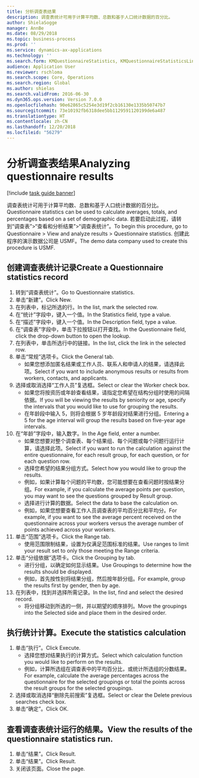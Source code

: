 ```yaml
---
title: 分析调查表结果
description: 调查表统计可用于计算平均数、总数和基于人口统计数据的百分比。
author: ShielaSogge
manager: AnnBe
ms.date: 08/29/2018
ms.topic: business-process
ms.prod: ''
ms.service: dynamics-ax-applications
ms.technology: ''
ms.search.form: KMQuestionnaireStatistics, KMQuestionnaireStatisticsLine
audience: Application User
ms.reviewer: rschloma
ms.search.scope: Core, Operations
ms.search.region: Global
ms.author: shielas
ms.search.validFrom: 2016-06-30
ms.dyn365.ops.version: Version 7.0.0
ms.openlocfilehash: 90e62865c5254e3d19f2cb16130e1335b50747b7
ms.sourcegitcommit: 73e10192fb6318dee5bb1129591120199de6a487
ms.translationtype: HT
ms.contentlocale: zh-CN
ms.lasthandoff: 12/20/2018
ms.locfileid: "56279"
---
```

# <a name="analyzing-questionnaire-results"></a><span data-ttu-id="2f8a8-103">分析调查表结果</span><span class="sxs-lookup"><span data-stu-id="2f8a8-103">Analyzing questionnaire results</span></span>

[!include [task guide banner](../../includes/task-guide-banner.md)]

<span data-ttu-id="2f8a8-104">调查表统计可用于计算平均数、总数和基于人口统计数据的百分比。</span><span class="sxs-lookup"><span data-stu-id="2f8a8-104">Questionnaire statistics can be used to calculate averages, totals, and percentages based on a set of demographic data.</span></span> <span data-ttu-id="2f8a8-105">若要启动此过程，请转到“调查表”>“查看和分析结果”>“调查表统计”。</span><span class="sxs-lookup"><span data-stu-id="2f8a8-105">To begin this procedure, go to Questionnaire > View and analyze results > Questionnaire statistics.</span></span> <span data-ttu-id="2f8a8-106">创建此程序的演示数据公司是 USMF。</span><span class="sxs-lookup"><span data-stu-id="2f8a8-106">The demo data company used to create this procedure is USMF.</span></span>


## <a name="create-a-questionnaire-statistics-record"></a><span data-ttu-id="2f8a8-107">创建调查表统计记录</span><span class="sxs-lookup"><span data-stu-id="2f8a8-107">Create a Questionnaire statistics record</span></span>
1. <span data-ttu-id="2f8a8-108">转到“调查表统计”。</span><span class="sxs-lookup"><span data-stu-id="2f8a8-108">Go to Questionnaire statistics.</span></span>
2. <span data-ttu-id="2f8a8-109">单击“新建”。</span><span class="sxs-lookup"><span data-stu-id="2f8a8-109">Click New.</span></span>
3. <span data-ttu-id="2f8a8-110">在列表中，标记所选的行。</span><span class="sxs-lookup"><span data-stu-id="2f8a8-110">In the list, mark the selected row.</span></span>
4. <span data-ttu-id="2f8a8-111">在“统计”字段中，键入一个值。</span><span class="sxs-lookup"><span data-stu-id="2f8a8-111">In the Statistics field, type a value.</span></span>
5. <span data-ttu-id="2f8a8-112">在“描述”字段中，键入一个值。</span><span class="sxs-lookup"><span data-stu-id="2f8a8-112">In the Description field, type a value.</span></span>
6. <span data-ttu-id="2f8a8-113">在“调查表”字段中，单击下拉按钮以打开查找。</span><span class="sxs-lookup"><span data-stu-id="2f8a8-113">In the Questionnaire field, click the drop-down button to open the lookup.</span></span>
7. <span data-ttu-id="2f8a8-114">在列表中，单击所选行中的链接。</span><span class="sxs-lookup"><span data-stu-id="2f8a8-114">In the list, click the link in the selected row.</span></span>
8. <span data-ttu-id="2f8a8-115">单击“常规”选项卡。</span><span class="sxs-lookup"><span data-stu-id="2f8a8-115">Click the General tab.</span></span>
    * <span data-ttu-id="2f8a8-116">如果您想添加匿名结果或工作人员、联系人和申请人的结果，请选择此项。</span><span class="sxs-lookup"><span data-stu-id="2f8a8-116">Select if you want to include anonymous results or results from workers, contacts, and applicants.</span></span>  
9. <span data-ttu-id="2f8a8-117">选择或取消选择“工作人员”复选框。</span><span class="sxs-lookup"><span data-stu-id="2f8a8-117">Select or clear the Worker check box.</span></span>
    * <span data-ttu-id="2f8a8-118">如果您将按资历或年龄查看结果，请指定您希望在结构分组时使用的间隔依据。</span><span class="sxs-lookup"><span data-stu-id="2f8a8-118">If you will be viewing the results by seniority or age, specify the intervals that you would like to use for grouping the results.</span></span>  
    * <span data-ttu-id="2f8a8-119">在年龄段中输入 5，则将会根据 5 岁年龄段对结果进行分组。</span><span class="sxs-lookup"><span data-stu-id="2f8a8-119">Entering a 5 for the age interval will group the results based on five-year age intervals.</span></span>  
10. <span data-ttu-id="2f8a8-120">在“年龄”字段中，输入数字。</span><span class="sxs-lookup"><span data-stu-id="2f8a8-120">In the Age field, enter a number.</span></span>
    * <span data-ttu-id="2f8a8-121">如果您想要对整个调查表、每个结果组、每个问题或每个问题行运行计算，请选择此项。</span><span class="sxs-lookup"><span data-stu-id="2f8a8-121">Select if you want to run the calculation against the entire questionnaire, for each result group, for each question, or for each question row.</span></span>  
    * <span data-ttu-id="2f8a8-122">选择您希望的结果分组方式。</span><span class="sxs-lookup"><span data-stu-id="2f8a8-122">Select how you would like to group the results.</span></span>  
    * <span data-ttu-id="2f8a8-123">例如，如果计算每个问题的平均数，您可能想要在查看问题时按结果分组。</span><span class="sxs-lookup"><span data-stu-id="2f8a8-123">For example, if you calculate the average points per question, you may want to see the questions grouped by Result group.</span></span>  
    * <span data-ttu-id="2f8a8-124">选择进行计算的数据。</span><span class="sxs-lookup"><span data-stu-id="2f8a8-124">Select the data to base the calculation on.</span></span>  
    * <span data-ttu-id="2f8a8-125">例如，如果您想要查看工作人员调查表的平均百分比和平均分。</span><span class="sxs-lookup"><span data-stu-id="2f8a8-125">For example, if you want to see the average percent received on the questionnaire across your workers versus the average number of points achieved across your workers.</span></span>  
11. <span data-ttu-id="2f8a8-126">单击“范围”选项卡。</span><span class="sxs-lookup"><span data-stu-id="2f8a8-126">Click the Range tab.</span></span>
    * <span data-ttu-id="2f8a8-127">使用范围限制结果，设置为仅满足范围标准的结果。</span><span class="sxs-lookup"><span data-stu-id="2f8a8-127">Use ranges to limit your result set to only those meeting the Range criteria.</span></span>  
12. <span data-ttu-id="2f8a8-128">单击“分组依据”选项卡。</span><span class="sxs-lookup"><span data-stu-id="2f8a8-128">Click the Grouping by tab.</span></span>
    * <span data-ttu-id="2f8a8-129">进行分组，以确定如何显示结果。</span><span class="sxs-lookup"><span data-stu-id="2f8a8-129">Use Groupings to determine how the results should be displayed.</span></span>  
    * <span data-ttu-id="2f8a8-130">例如，首先按性别将结果分组，然后按年龄分组。</span><span class="sxs-lookup"><span data-stu-id="2f8a8-130">For example, group the results first by gender, then by age.</span></span>  
13. <span data-ttu-id="2f8a8-131">在列表中，找到并选择所需记录。</span><span class="sxs-lookup"><span data-stu-id="2f8a8-131">In the list, find and select the desired record.</span></span>
    * <span data-ttu-id="2f8a8-132">将分组移动到所选的一侧，并以期望的顺序排列。</span><span class="sxs-lookup"><span data-stu-id="2f8a8-132">Move the groupings into the Selected side and place them in the desired order.</span></span>  

## <a name="execute-the-statistics-calculation"></a><span data-ttu-id="2f8a8-133">执行统计计算。</span><span class="sxs-lookup"><span data-stu-id="2f8a8-133">Execute the statistics calculation</span></span>
1. <span data-ttu-id="2f8a8-134">单击“执行”。</span><span class="sxs-lookup"><span data-stu-id="2f8a8-134">Click Execute.</span></span>
    * <span data-ttu-id="2f8a8-135">选择您想对结果执行的计算方式。</span><span class="sxs-lookup"><span data-stu-id="2f8a8-135">Select which calculation function you would like to perform on the results.</span></span>  
    * <span data-ttu-id="2f8a8-136">例如，计算所选组在调查表中的平均百分比，或统计所选组的分数结果。</span><span class="sxs-lookup"><span data-stu-id="2f8a8-136">For example, calculate the average percentages across the questionnaire for the selected groupings or total the points across the result groups for the selected groupings.</span></span>  
2. <span data-ttu-id="2f8a8-137">选择或取消选择“删除先前搜索”复选框。</span><span class="sxs-lookup"><span data-stu-id="2f8a8-137">Select or clear the Delete previous searches check box.</span></span>
3. <span data-ttu-id="2f8a8-138">单击“确定”。</span><span class="sxs-lookup"><span data-stu-id="2f8a8-138">Click OK.</span></span>

## <a name="view-the-results-of-the-questionnaire-statistics-run"></a><span data-ttu-id="2f8a8-139">查看调查表统计运行的结果。</span><span class="sxs-lookup"><span data-stu-id="2f8a8-139">View the results of the questionnaire statistics run.</span></span>
1. <span data-ttu-id="2f8a8-140">单击“结果”。</span><span class="sxs-lookup"><span data-stu-id="2f8a8-140">Click Result.</span></span>
2. <span data-ttu-id="2f8a8-141">单击“结果”。</span><span class="sxs-lookup"><span data-stu-id="2f8a8-141">Click Result.</span></span>
3. <span data-ttu-id="2f8a8-142">关闭该页面。</span><span class="sxs-lookup"><span data-stu-id="2f8a8-142">Close the page.</span></span>

